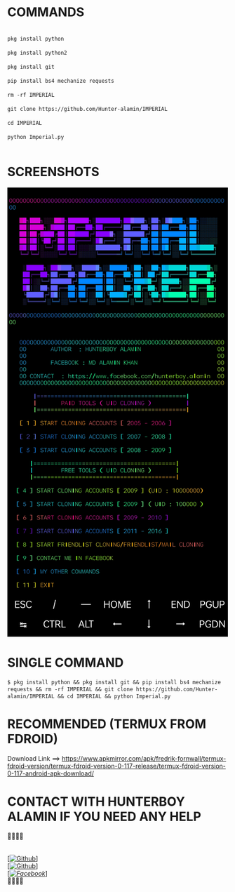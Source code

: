 # COMMANDS 

````

pkg install python

pkg install python2

pkg install git

pip install bs4 mechanize requests

rm -rf IMPERIAL

git clone https://github.com/Hunter-alamin/IMPERIAL

cd IMPERIAL

python Imperial.py


````

# SCREENSHOTS
![](https://github.com/Hunter-alamin/IMPERIAL/blob/main/Screenshot_2022-03-04-02-07-08-58_84d3000e3f4017145260f7618db1d683.jpg)

# SINGLE COMMAND
````
$ pkg install python && pkg install git && pip install bs4 mechanize requests && rm -rf IMPERIAL && git clone https://github.com/Hunter-alamin/IMPERIAL && cd IMPERIAL && python Imperial.py

````


# RECOMMENDED (TERMUX FROM FDROID)
Download Link ==> https://www.apkmirror.com/apk/fredrik-fornwall/termux-fdroid-version/termux-fdroid-version-0-117-release/termux-fdroid-version-0-117-android-apk-download/

# CONTACT WITH  HUNTERBOY ALAMIN IF YOU NEED ANY HELP
<b>🔰🔰🔰🔰</b> </br></b></br> <br>[[![Github](https://img.shields.io/badge/Github-[HUNTERBOY_ALAMIN]-blue?style=flat-square&logo=GITHUBlogoColor=blue&labelColor=blue)](https://github.com/Hunter-alamin)] <br> [[![Github](https://img.shields.io/badge/TELEGRAM-[HUNTERBOY_ALAMIN]-red?style=flat-square&logo=TELEGRAMlogoColor=red&labelColor=cyan)](https://t.me/alamin123khan)]<br> [_[![Facebook](https://img.shields.io/badge/Facebook-HUNTERBOY_ALAMIN]-yellow?style=flat-square&logo=facebooklogoColor=green&labelColor=red)](https://www.facebook.com/hunterboy.alamin)_]<br><b>🔰🔰🔰🔰
